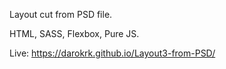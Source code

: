 Layout cut from PSD file.

HTML, SASS, Flexbox, Pure JS.

Live: https://darokrk.github.io/Layout3-from-PSD/
